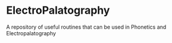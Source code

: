 # ElectroPalatography
A repository of useful routines that can be used in Phonetics and Electropalatography 
